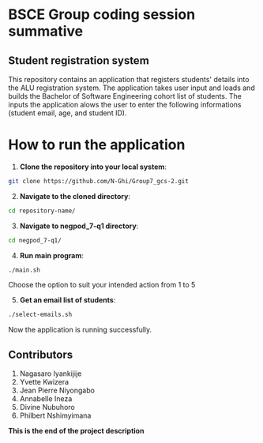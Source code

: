 # BSCE Group coding session summative

## Student registration system

This repository contains an application that registers students' details into the ALU registration system. The application takes user input and loads and builds the Bachelor of Software Engineering cohort list of students. The inputs the application alows the user to enter the following informations (student email, age, and student ID).

# How to run the application

1. **Clone the repository into your local system**:
```bash
git clone https://github.com/N-Ghi/Group7_gcs-2.git
```

2. **Navigate to the cloned directory**:
```bash
cd repository-name/
```

3. **Navigate to negpod_7-q1 directory**:
```bash
cd negpod_7-q1/
```

4. **Run main program**:
```bash
./main.sh
```

Choose the option to suit your intended action from 1 to 5

5. **Get an email list of students**:
```bash
./select-emails.sh
```

Now the application is running successfully.

## Contributors
1. Nagasaro Iyankijije
2. Yvette Kwizera
3. Jean Pierre Niyongabo
4. Annabelle Ineza
5. Divine Nubuhoro
6. Philbert Nshimyimana

**This is the end of the project description**

